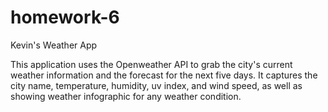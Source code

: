 # homework-6

Kevin's Weather App

This application uses the Openweather API to grab the city's current weather
information and the forecast for the next five days. It captures the city name,
temperature, humidity, uv index, and wind speed, as well as showing weather
infographic for any weather condition.